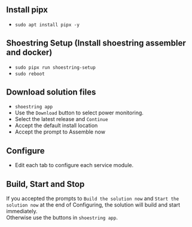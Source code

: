## Install pipx
- `sudo apt install pipx -y`

## Shoestring Setup (Install shoestring assembler and docker)
- `sudo pipx run shoestring-setup`
- `sudo reboot` 

## Download solution files
- `shoestring app`
- Use the `Download` button to select power monitoring.
- Select the latest release and `Continue`
- Accept the default install location
- Accept the prompt to Assemble now

## Configure
- Edit each tab to configure each service module.

## Build, Start and Stop
If you accepted the prompts to `Build the solution now` and `Start the solution now` at the end of Configuring, the solution will build and start immediately.  
Otherwise use the buttons in `shoestring app`.
